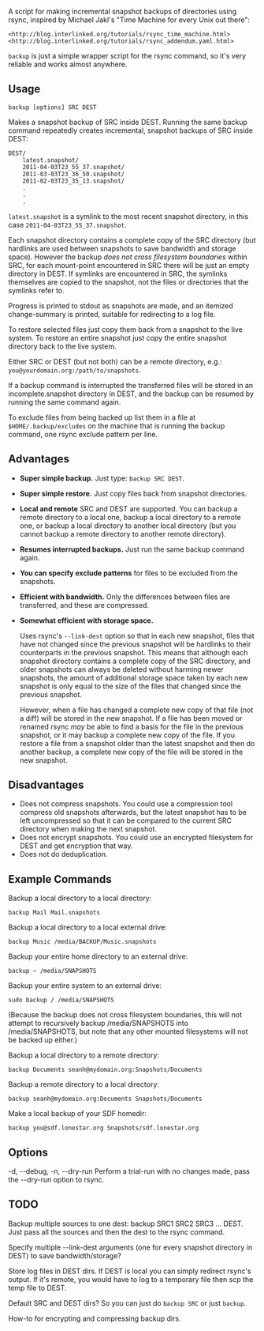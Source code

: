 A script for making incremental snapshot backups of directories using rsync,
inspired by Michael Jakl's "Time Machine for every Unix out there":

	<http://blog.interlinked.org/tutorials/rsync_time_machine.html>  
	<http://blog.interlinked.org/tutorials/rsync_addendum.yaml.html>

`backup` is just a simple wrapper script for the rsync command, so it's very
reliable and works almost anywhere.

Usage
-----

	backup [options] SRC DEST

Makes a snapshot backup of SRC inside DEST. Running the same backup command
repeatedly creates incremental, snapshot backups of SRC inside DEST:

	DEST/
		latest.snapshot/
		2011-04-03T23_55_37.snapshot/
		2011-03-03T23_36_50.snapshot/
		2011-02-03T23_35_13.snapshot/
		.
		.
		.

`latest.snapshot` is a symlink to the most recent snapshot directory, in this
case `2011-04-03T23_55_37.snapshot`.

Each snapshot directory contains a complete copy of the SRC directory (but
hardlinks are used between snapshots to save bandwidth and storage space).
However the backup _does not cross filesystem boundaries_ within SRC, for each
mount-point encountered in SRC there will be just an empty directory in DEST.
If symlinks are encountered in SRC, the symlinks themselves are copied to the
snapshot, not the files or directories that the symlinks refer to.

Progress is printed to stdout as snapshots are made, and an itemized
change-summary is printed, suitable for redirecting to a log file.

To restore selected files just copy them back from a snapshot to the live
system. To restore an entire snapshot just copy the entire snapshot directory
back to the live system.

Either SRC or DEST (but not both) can be a remote directory, e.g.:
`you@yourdomain.org:/path/to/snapshots`.

If a backup command is interrupted the transferred files will be stored in an
incomplete.snapshot directory in DEST, and the backup can be resumed by running
the same command again.

To exclude files from being backed up list them in a file at
`$HOME/.backup/excludes` on the machine that is running the backup command, one
rsync exclude pattern per line.

Advantages
----------

+	**Super simple backup.**
	Just type: `backup SRC DEST`.

+	**Super simple restore.**
	Just copy files back from snapshot directories.

+	**Local and remote**
	SRC and DEST are supported. You can backup a remote directory to a local
	one, backup a local directory to a remote one, or backup a local directory
	to another local directory (but you cannot backup a remote directory to
	another remote directory).

+	**Resumes interrupted backups.**
    Just run the same backup command again.

+	**You can specify exclude patterns** for files to be excluded from the
	snapshots.

+	**Efficient with bandwidth.**
	Only the differences between files are transferred, and these are
	compressed.

+	**Somewhat efficient with storage space.**

	Uses rsync's `--link-dest` option so that in each new snapshot, files that
	have not changed since the previous snapshot will be hardlinks to their
	counterparts in the previous snapshot.  This means that although each
	snapshot directory contains a complete copy of the SRC directory, and older
	snapshots can always be deleted without harming newer snapshots, the amount
	of additional storage space taken by each new snapshot is only equal to the
	size of the files that changed since the previous snapshot.

	However, when a file has changed a complete new copy of that file (not a
	diff) will be stored in the new snapshot. If a file has been moved or
	renamed rsync _may_ be able to find a basis for the file in the previous
	snapshot, or it may backup a complete new copy of the file. If you restore
	a file from a snapshot older than the latest snapshot and then do another
	backup, a complete new copy of the file will be stored in the new snapshot.

Disadvantages
-------------

-	Does not compress snapshots.
	You could use a compression tool compress old snapshots afterwards, but the
	latest snapshot has to be left uncompressed so that it can be compared to
	the current SRC directory when making the next snapshot.
-	Does not encrypt snapshots.
	You could use an encrypted filesystem for DEST and get encryption that way.
-	Does not do deduplication.

Example Commands
----------------

Backup a local directory to a local directory:

	backup Mail Mail.snapshots

Backup a local directory to a local external drive:

	backup Music /media/BACKUP/Music.snapshots

Backup your entire home directory to an external drive:

	backup ~ /media/SNAPSHOTS

Backup your entire system to an external drive:

	sudo backup / /media/SNAPSHOTS

(Because the backup does not cross filesystem boundaries, this will not attempt
to recursively backup /media/SNAPSHOTS into /media/SNAPSHOTS, but note that any
other mounted filesystems will not be backed up either.)

Backup a local directory to a remote directory:

	backup Documents seanh@mydomain.org:Snapshots/Documents

Backup a remote directory to a local directory:

	backup seanh@mydomain.org:Documents Snapshots/Documents

Make a local backup of your SDF homedir:

	backup you@sdf.lonestar.org Snapshots/sdf.lonestar.org

Options
-------

-d, --debug, -n, --dry-run
	Perform a trial-run with no changes made, pass the --dry-run option to
	rsync.

TODO
----

Backup multiple sources to one dest: backup SRC1 SRC2 SRC3 ... DEST.
Just pass all the sources and then the dest to the rsync command.

Specify multiple --link-dest arguments (one for every snapshot directory in
DEST) to save bandwidth/storage?

Store log files in DEST dirs. If DEST is local you can simply redirect rsync's
output. If it's remote, you would have to log to a temporary file then scp the
temp file to DEST.

Default SRC and DEST dirs? So you can just do `backup SRC` or just
`backup`.

How-to for encrypting and compressing backup dirs.
